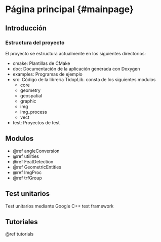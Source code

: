 Página principal {#mainpage}
==============

Introducción
------------



### Estructura del proyecto

El proyecto se estructura actualmente en los siguientes directorios:

- cmake: Plantillas de CMake
- doc: Documentación de la aplicación generada con Doxygen
- examples: Programas de ejemplo
- src: Código de la librería TidopLib. consta de los siguientes modulos
  - core
  - geometry
  - geospatial
  - graphic
  - img
  - img_process
  - vect
- test: Proyectos de test

Modulos
-------

- @ref angleConversion
- @ref utilities
- @ref FeatDetection
- @ref GeometricEntities
- @ref ImgProc
- @ref trfGroup

Test unitarios
--------------

Test unitarios mediante Google C++ test framework

Tutoriales
----------

@ref tutorials
